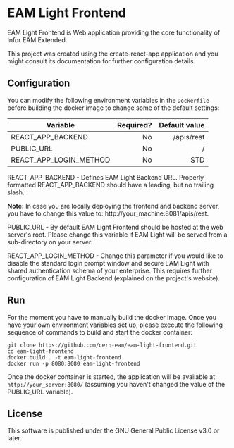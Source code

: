 # EAM Light Frontend
EAM Light Frontend is Web application providing the core functionality of Infor EAM Extended. 

This project was created using the create-react-app application and you might consult its documentation for further configuration details. 

## Configuration
You can modify the following environment variables in the `Dockerfile` before building the docker image to change some of the default settings:

| Variable        | Required?  | Default value |
| ------------- | -----:|---------:|
| REACT_APP_BACKEND           | No | /apis/rest |
| PUBLIC_URL         | No | / |
| REACT_APP_LOGIN_METHOD | No | STD |

REACT_APP_BACKEND - Defines EAM Light Backend URL. Properly formatted REACT_APP_BACKEND should have a leading, but no trailing slash. 

**Note:** In case you are locally deploying the frontend and backend server, you have to change this value to: http://your_machine:8081/apis/rest.

PUBLIC_URL - By default EAM Light Frontend should be hosted at the web server's root. Please change this variable if EAM Light will be served from a sub-directory on your server.  

REACT_APP_LOGIN_METHOD - Change this parameter if you would like to disable the standard login prompt window and secure EAM Light with shared authentication schema of your enterprise. This requires further configuration of EAM Light Backend (explained on the project's website).

## Run


For the moment you have to manually build the docker image. Once you have your own environment variables set up, please execute the following sequence of commands to build and start the docker container:
```
git clone https://github.com/cern-eam/eam-light-frontend.git
cd eam-light-frontend
docker build . -t eam-light-frontend
docker run -p 8080:8080 eam-light-frontend
``` 

Once the docker container is started, the application will be available at `http://your_server:8080/` (assuming you haven't changed the value of the PUBLIC_URL variable). 

## License
This software is published under the GNU General Public License v3.0 or later.